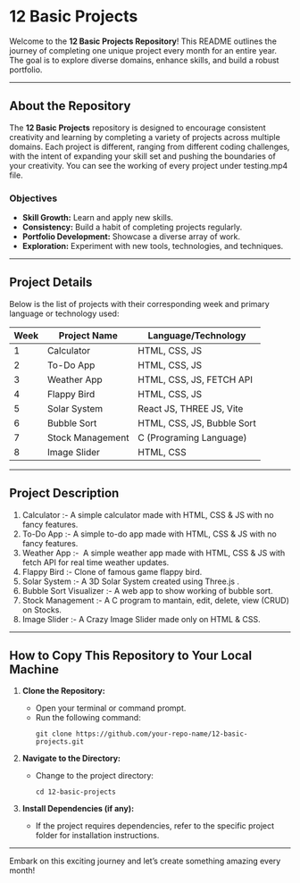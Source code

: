 # 12 Basic Projects

Welcome to the **12 Basic Projects Repository**! This README outlines the journey of completing one unique project every month for an entire year. The goal is to explore diverse domains, enhance skills, and build a robust portfolio.

---

## About the Repository

The **12 Basic Projects** repository is designed to encourage consistent creativity and learning by completing a variety of projects across multiple domains. Each project is different, ranging from different coding challenges, with the intent of expanding your skill set and pushing the boundaries of your creativity. You can see the working of every project under testing.mp4 file.

### Objectives

- **Skill Growth:** Learn and apply new skills.
- **Consistency:** Build a habit of completing projects regularly.
- **Portfolio Development:** Showcase a diverse array of work.
- **Exploration:** Experiment with new tools, technologies, and techniques.

---

## Project Details

Below is the list of projects with their corresponding week and primary language or technology used:

| Week | Project Name    | Language/Technology        |
| ---- | ------------    | ---------------------------|
| 1    | Calculator      | HTML, CSS, JS              |
| 2    | To-Do App       | HTML, CSS, JS              |
| 3    | Weather App     | HTML, CSS, JS, FETCH API   |
| 4    | Flappy Bird     | HTML, CSS, JS              |
| 5    | Solar System    | React JS, THREE JS, Vite   |
| 6    | Bubble Sort     | HTML, CSS, JS, Bubble Sort |
| 7    | Stock Management| C (Programing Language)    |
| 8    | Image Slider    | HTML, CSS                  |

---

## Project Description

1. Calculator :- A simple calculator made with HTML, CSS & JS with no fancy features. 
2. To-Do App :- A simple to-do app made with HTML, CSS & JS with no fancy features. 
3. Weather App :-  A simple weather app made with HTML, CSS & JS with fetch API for real time weather updates.
4. Flappy Bird :- Clone of famous game flappy bird.
5. Solar System :- A 3D Solar System created using Three.js .
6. Bubble Sort Visualizer :- A web app to show working of bubble sort.
7. Stock Management :- A C program to mantain, edit, delete, view (CRUD) on Stocks.
8. Image Slider :- A Crazy Image Slider made only on HTML & CSS.

---

## How to Copy This Repository to Your Local Machine

1. **Clone the Repository:**

   - Open your terminal or command prompt.
   - Run the following command:
     ```
     git clone https://github.com/your-repo-name/12-basic-projects.git
     ```

2. **Navigate to the Directory:**

   - Change to the project directory:
     ```
     cd 12-basic-projects
     ```

3. **Install Dependencies (if any):**

   - If the project requires dependencies, refer to the specific project folder for installation instructions.

---

Embark on this exciting journey and let’s create something amazing every month!

